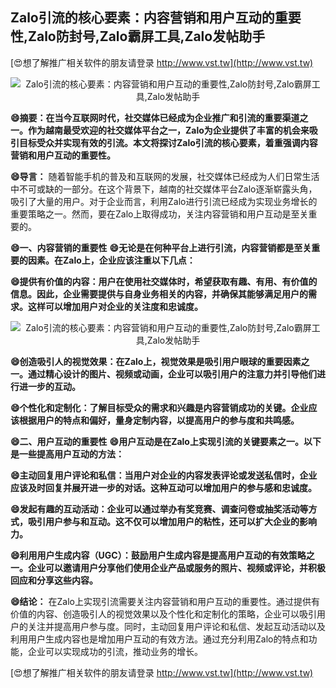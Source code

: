 ## **Zalo引流的核心要素：内容营销和用户互动的重要性,Zalo防封号,Zalo霸屏工具,Zalo发帖助手**

[😍想了解推广相关软件的朋友请登录 http://www.vst.tw](http://www.vst.tw)

 <center><img src="https://vst.tw/MP4/tuiguang/png/8.png" alt="Zalo引流的核心要素：内容营销和用户互动的重要性,Zalo防封号,Zalo霸屏工具,Zalo发帖助手"></center>

**😄摘要：在当今互联网时代，社交媒体已经成为企业推广和引流的重要渠道之一。作为越南最受欢迎的社交媒体平台之一，Zalo为企业提供了丰富的机会来吸引目标受众并实现有效的引流。本文将探讨Zalo引流的核心要素，着重强调内容营销和用户互动的重要性。**

**😄导言：**
随着智能手机的普及和互联网的发展，社交媒体已经成为人们日常生活中不可或缺的一部分。在这个背景下，越南的社交媒体平台Zalo逐渐崭露头角，吸引了大量的用户。对于企业而言，利用Zalo进行引流已经成为实现业务增长的重要策略之一。然而，要在Zalo上取得成功，关注内容营销和用户互动是至关重要的。

**😄一、内容营销的重要性**
**😄无论是在何种平台上进行引流，内容营销都是至关重要的因素。在Zalo上，企业应该注重以下几点：**

**😄提供有价值的内容：用户在使用社交媒体时，希望获取有趣、有用、有价值的信息。因此，企业需要提供与自身业务相关的内容，并确保其能够满足用户的需求。这样可以增加用户对企业的关注度和忠诚度。**

 <center><img src="https://vst.tw/MP4/tuiguang/png/1.png" alt="Zalo引流的核心要素：内容营销和用户互动的重要性,Zalo防封号,Zalo霸屏工具,Zalo发帖助手"></center>

**😄创造吸引人的视觉效果：在Zalo上，视觉效果是吸引用户眼球的重要因素之一。通过精心设计的图片、视频或动画，企业可以吸引用户的注意力并引导他们进行进一步的互动。**

**😄个性化和定制化：了解目标受众的需求和兴趣是内容营销成功的关键。企业应该根据用户的特点和偏好，量身定制内容，以提高用户的参与度和共鸣感。**

**😄二、用户互动的重要性**
**😄用户互动是在Zalo上实现引流的关键要素之一。以下是一些提高用户互动的方法：**

**😄主动回复用户评论和私信：当用户对企业的内容发表评论或发送私信时，企业应该及时回复并展开进一步的对话。这种互动可以增加用户的参与感和忠诚度。**

**😄发起有趣的互动活动：企业可以通过举办有奖竞赛、调查问卷或抽奖活动等方式，吸引用户参与和互动。这不仅可以增加用户的粘性，还可以扩大企业的影响力。**

**😄利用用户生成内容（UGC）：鼓励用户生成内容是提高用户互动的有效策略之一。企业可以邀请用户分享他们使用企业产品或服务的照片、视频或评论，并积极回应和分享这些内容。**

**😄结论：**
在Zalo上实现引流需要关注内容营销和用户互动的重要性。通过提供有价值的内容、创造吸引人的视觉效果以及个性化和定制化的策略，企业可以吸引用户的关注并提高用户参与度。同时，主动回复用户评论和私信、发起互动活动以及利用用户生成内容也是增加用户互动的有效方法。通过充分利用Zalo的特点和功能，企业可以实现成功的引流，推动业务的增长。

[😍想了解推广相关软件的朋友请登录 http://www.vst.tw](http://www.vst.tw)



